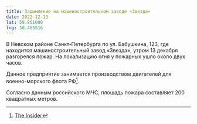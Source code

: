 ```yaml
---
title: Задымление на машиностроительном заводе «Звезда»
date: 2022-12-13
lat: 59.861000
lng: 30.465516
---
```


В Невском районе Санкт-Петербурга по ул. Бабушкина, 123, где находится машиностроительный завод «Звезда», утром 13 декабря разгорелся пожар. На локализацию огня у пожарных ушло около двух часов. 

Данное предприятие занимается производством двигателей для военно-морского флота РФ[^1].

Согласно данным российского МЧС, площадь пожара составляет 200 квадратных метров.

[^1]: [The Insider](https://theins.ru/news/257791)
